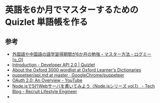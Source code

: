 # 英語を6か月でマスターするための Quizlet 単語帳を作る

## 参考
- [外国語や中国語の語学習得期間が6か月の勉強・マスター方法 - ログミー[o_O]](https://logmi.jp/business/articles/13487)
- [Introduction - Developer API 2.0 | Quizlet](https://quizlet.com/api/2.0/docs)
- [About the Oxford 3000 wordlist at Oxford Learner's Dictionaries](https://www.oxfordlearnersdictionaries.com/about/oxford3000)
- [puppeteer/api.md at master · GoogleChrome/puppeteer](https://github.com/GoogleChrome/puppeteer/blob/master/docs/api.md)
- [OAuth 2.0: An Overview - YouTube](https://www.youtube.com/watch?v=CPbvxxslDTU)
- [Node.jsで5行Webサーバを書いてみよう〈Node.jsシリーズ vol.1〉 - Tech Blog - Recruit Lifestyle Engineer](https://engineer.recruit-lifestyle.co.jp/techblog/2015-06-22-node1/)
- 
